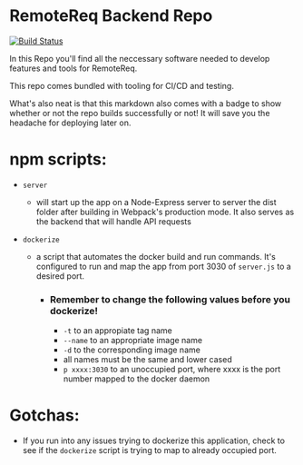 # RemoteReq Backend Repo 
[![Build Status](https://travis-ci.org/RemoteReq/Template.svg?branch=master)](https://travis-ci.org/RemoteReq/Template)

In this Repo you'll find all the neccessary software needed to develop features and tools for RemoteReq. 

This repo comes bundled with tooling for CI/CD and testing. 

What's also neat is that this markdown also comes with a badge to show whether or not the repo builds successfully or not! It will save you the headache for deploying later on.

# npm scripts:

- `server` 
  - will start up the app on a Node-Express server to server the dist folder after building in Webpack's production mode. It also serves as the backend that will handle API requests

- `dockerize`
  - a script that automates the docker build and run commands. It's configured to run and map the app from port 3030 of `server.js` to a desired port.

    - ### Remember to change the following values before you dockerize!
      - `-t` to an appropiate tag name
      - `--name` to an appropriate image name
      - `-d` to the corresponding image name
      - all names must be the same and lower cased
      - `p xxxx:3030` to an unoccupied port, where  xxxx is the port number mapped to the docker daemon

# Gotchas:

  - If you run into any issues trying to dockerize this application, check to see if the `dockerize` script is trying to map to already occupied port.
